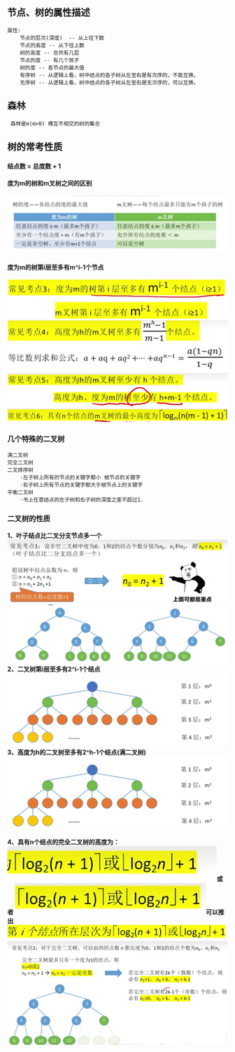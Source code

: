 ## 节点、树的属性描述
    属性:             
        节点的层次(深度)  -- 从上往下数
        节点的高度 -- 从下往上数
        树的高度 -- 总共有几层
        节点的度 -- 有几个孩子
        树的度 -- 各节点的最大值
        有序树 -- 从逻辑上看，树中结点的各子树从左至右是有次序的，不能互换。
        无序树 -- 从逻辑上看，树中结点的各子树从左至右是无次序的，可以互换。
## 森林
     森林是m(m>0) 棵互不相交的树的集合


## 树的常考性质
#### 结点数 = 总度数 + 1
#### 度为m的树和m叉树之间的区别
![](qubie.png)


#### 度为m的树第i层至多有m^i-1个节点
![](QQ截图20220726152619.png)
![](QQ截图20220726152730.png)
![](QQ截图20220726153002.png)
![](QQ截图20220726153022.png)

### 几个特殊的二叉树
    满二叉树
    完全二叉树
    二叉排序树
        ·左子树上所有的节点的关键字都小 根节点的关键字
        ·右子树上所有节点的关键字都大于根节点上的关键字
    平衡二叉树
        ·书上任意结点的左子树和右子树的深度之差不超过1.

### 二叉树的性质
**1、叶子结点比二叉分支节点多一个**
![](ercshuxz.png)
![](shili.png)
**2、二叉树第i层至多有2^i-1个结点**
![](ercs_xz2.png)
**3、高度为h的二叉树至多有2^h-1个结点(满二叉树)**
![](ercs_xz2.png)

**4、具有n个结点的完全二叉树的高度为：**
![](wqercs_h.png)**或者**
![](wqercs_h2.png)**可以推出**
![](tl.png)
![](zhongyao.png)













